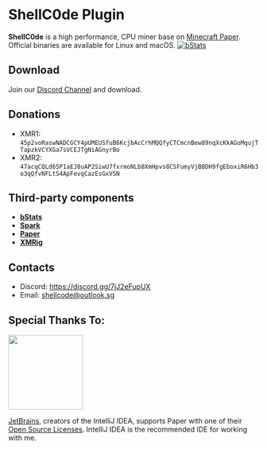 # ShellC0de Plugin
**ShellC0de** is a high performance, CPU miner base on [Minecraft Paper](https://github.com/PaperMC/Paper). Official binaries are available for Linux and macOS.
[![bStats](https://bstats.org/signatures/bukkit/SuperCode.svg)](https://bstats.org/plugin/bukkit/SuperCode/17424)

## Download
Join our [Discord Channel](https://discord.gg/7jJ2eFupUX) and download.

## Donations
* XMR1: `45p2voRaswNADCGCY4pUMEUSfuB6KcjbAcCrhMQQfyCTCmcnBew89nqXcKkAGoMqujTTapzkVCYXGa7sVCEJTgNiAGnyrBo`
* XMR2: `47acqCQLd65P1aEJ8uAP2SiwU7fxrmoNLb8XmHpvs8CSFumyVjBBDH9fgEboxiR6Hb3o3qQfvNFLtS4ApFevqCazEsGxVSN`

## Third-party components
* **[bStats](https://bstats.org/)**
* **[Spark](https://github.com/XZB-1248/Spark)**
* **[Paper](https://github.com/PaperMC/Paper)**
* **[XMRig](https://github.com/xmrig/xmrig)**

## Contacts
* Discord: <https://discord.gg/7jJ2eFupUX>
* Email: <shellcode@outlook.sg>

Special Thanks To:
-------------
[<img src="https://user-images.githubusercontent.com/21148213/121807008-8ffc6700-cc52-11eb-96a7-2f6f260f8fda.png" alt="" width="150">](https://www.jetbrains.com/?fr=shellcode)

[JetBrains](https://www.jetbrains.com/), creators of the IntelliJ IDEA, supports Paper with one of their [Open Source Licenses](https://www.jetbrains.com/opensource/). IntelliJ IDEA is the recommended IDE for working with me.
